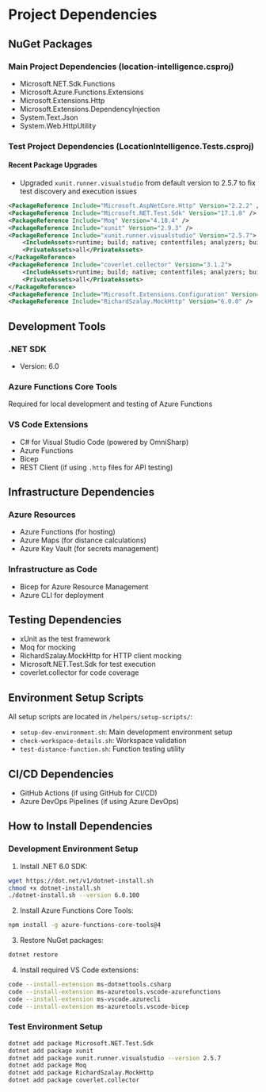 # Project Dependencies

## NuGet Packages

### Main Project Dependencies (location-intelligence.csproj)
- Microsoft.NET.Sdk.Functions
- Microsoft.Azure.Functions.Extensions
- Microsoft.Extensions.Http
- Microsoft.Extensions.DependencyInjection
- System.Text.Json
- System.Web.HttpUtility

### Test Project Dependencies (LocationIntelligence.Tests.csproj)

#### Recent Package Upgrades
- Upgraded `xunit.runner.visualstudio` from default version to 2.5.7 to fix test discovery and execution issues

```xml
<PackageReference Include="Microsoft.AspNetCore.Http" Version="2.2.2" />
<PackageReference Include="Microsoft.NET.Test.Sdk" Version="17.1.0" />
<PackageReference Include="Moq" Version="4.18.4" />
<PackageReference Include="xunit" Version="2.9.3" />
<PackageReference Include="xunit.runner.visualstudio" Version="2.5.7">
    <IncludeAssets>runtime; build; native; contentfiles; analyzers; buildtransitive</IncludeAssets>
    <PrivateAssets>all</PrivateAssets>
</PackageReference>
<PackageReference Include="coverlet.collector" Version="3.1.2">
    <IncludeAssets>runtime; build; native; contentfiles; analyzers; buildtransitive</IncludeAssets>
    <PrivateAssets>all</PrivateAssets>
</PackageReference>
<PackageReference Include="Microsoft.Extensions.Configuration" Version="6.0.0" />
<PackageReference Include="RichardSzalay.MockHttp" Version="6.0.0" />
```

## Development Tools

### .NET SDK
- Version: 6.0

### Azure Functions Core Tools
Required for local development and testing of Azure Functions

### VS Code Extensions
- C# for Visual Studio Code (powered by OmniSharp)
- Azure Functions
- Bicep
- REST Client (if using `.http` files for API testing)

## Infrastructure Dependencies

### Azure Resources
- Azure Functions (for hosting)
- Azure Maps (for distance calculations)
- Azure Key Vault (for secrets management)

### Infrastructure as Code
- Bicep for Azure Resource Management
- Azure CLI for deployment

## Testing Dependencies
- xUnit as the test framework
- Moq for mocking
- RichardSzalay.MockHttp for HTTP client mocking
- Microsoft.NET.Test.Sdk for test execution
- coverlet.collector for code coverage

## Environment Setup Scripts
All setup scripts are located in `/helpers/setup-scripts/`:
- `setup-dev-environment.sh`: Main development environment setup
- `check-workspace-details.sh`: Workspace validation
- `test-distance-function.sh`: Function testing utility

## CI/CD Dependencies
- GitHub Actions (if using GitHub for CI/CD)
- Azure DevOps Pipelines (if using Azure DevOps)

## How to Install Dependencies

### Development Environment Setup
1. Install .NET 6.0 SDK:
```bash
wget https://dot.net/v1/dotnet-install.sh
chmod +x dotnet-install.sh
./dotnet-install.sh --version 6.0.100
```

2. Install Azure Functions Core Tools:
```bash
npm install -g azure-functions-core-tools@4
```

3. Restore NuGet packages:
```bash
dotnet restore
```

4. Install required VS Code extensions:
```bash
code --install-extension ms-dotnettools.csharp
code --install-extension ms-azuretools.vscode-azurefunctions
code --install-extension ms-vscode.azurecli
code --install-extension ms-azuretools.vscode-bicep
```

### Test Environment Setup
```bash
dotnet add package Microsoft.NET.Test.Sdk
dotnet add package xunit
dotnet add package xunit.runner.visualstudio --version 2.5.7
dotnet add package Moq
dotnet add package RichardSzalay.MockHttp
dotnet add package coverlet.collector
```